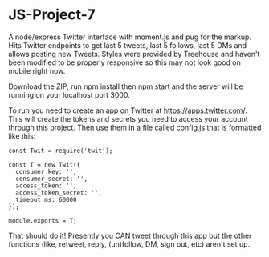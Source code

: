 # JS-Project-7

A node/express Twitter interface with moment.js and pug for the markup.  Hits Twitter endpoints to get last 5 tweets, last 5 follows, last 5 DMs and allows posting new Tweets.  Styles were provided by Treehouse and haven't been modified to be properly responsive so this may not look good on mobile right now.

Download the ZIP, run npm install then npm start and the server will be running on your localhost port 3000.

To run you need to create an app on Twitter at https://apps.twitter.com/.  This will create the tokens and secrets you need to access your account through this project.  Then use them in a file called config.js that is formatted like this:

```
const Twit = require('twit');

const T = new Twit({
  consumer_key: '',
  consumer_secret: '',
  access_token: '',
  access_token_secret: '',
  timeout_ms: 60000
});

module.exports = T;

```

That should do it!  Presently you CAN tweet through this app but the other functions (like, retweet, reply, (un)follow, DM, sign out, etc) aren't set up. 

